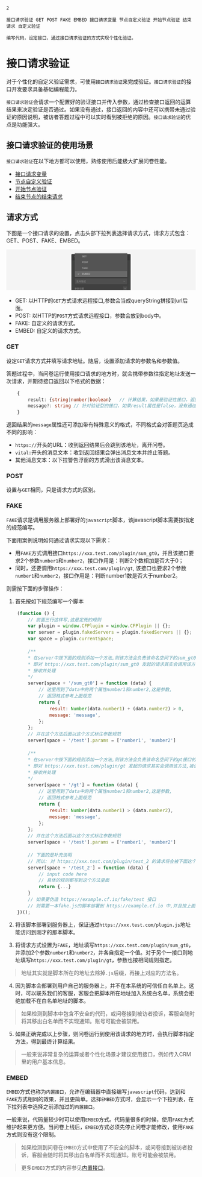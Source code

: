 ```index
2
```
```tag
接口请求验证 GET POST FAKE EMBED 接口请求变量 节点自定义验证 开始节点验证 结束请求 自定义验证
```
```summary
编写代码，设定接口，通过接口请求验证的方式实现个性化验证。
```
# 接口请求验证
对于个性化的自定义验证需求，可使用`接口请求验证`来完成验证。`接口请求验证`的接口开发要求具备基础编程能力。

`接口请求验证`会请求一个配置好的验证接口并传入参数，通过检查接口返回的运算结果来决定验证是否通过。如果没有通过，接口返回的内容中还可以携带未通过验证的原因说明，被访者答题过程中可以实时看到被拒绝的原因。`接口请求验证`的优点是功能强大。

## 接口请求验证的使用场景
`接口请求验证`在以下地方都可以使用，熟练使用后能极大扩展问卷性能。
+ [接口请求变量](../16variable/06requestVariable.md)
+ [节点自定义验证](../14customValidation/01customValidation.md)
+ [开始节点验证](../10nodes/otherNodes/01start.md)
+ [结束节点的结束请求](../10nodes/questionnaireNodes/17end.md)

## 请求方式
下图是一个接口请求的设置，点击头部下拉列表选择请求方式，请求方式包含：GET、POST、FAKE、EMBED。

<img src='./assets/02requestValidation/menu.png'>

+ GET: 以HTTP的`GET`方式请求远程接口,参数会当成queryString拼接到url后面。
+ POST: 以HTTP的`POST`方式请求远程接口，参数会放到body中。
+ FAKE: 自定义的请求方式。
+ EMBED: 自定义的请求方式。

### GET
  设定`GET`请求方式并填写请求地址。随后，设置添加请求的参数名和参数值。

  答题过程中，当问卷运行使用接口请求的地方时，就会携带参数往指定地址发送一次请求，并期待接口返回以下格式的数据：

```typescript
    {
        result: {string|number|boolean}   // 计算结果，如果是验证性接口，返回false代表验证失败，返回true代表验证成功，非验证性的接口返回数值或字符转作为计算结果
        message?: string // 针对验证型的接口，如果result属性是false，没有通过验证，这时应该通过message属性携带一个验证失败的消息，
    }
```

  返回结果的`message`属性还可添加带有特殊意义的格式，不同格式会对答题页造成不同的影响：
  + `https://`开头的URL：收到返回结果后会跳到该地址，离开问卷。
  + `vital:`开头的消息文本：收到返回结果会弹出消息文本并终止答题。
 + 其他消息文本：以下拉警告浮窗的方式滑出该消息文本。

### POST
设置与`GET`相同，只是请求方式的区别。

### FAKE

`FAKE`请求是调用服务器上部署好的`javascript`脚本，该javascript脚本需要按指定的规范编写。

下面用案例说明如何通过请求实现以下需求：

+ 用`FAKE`方式调用接口`https://xxx.test.com/plugin/sum_gt0`，并且该接口要求2个参数`number1`和`number2`，接口作用是：判断2个数相加是否大于0；
+ 同时，还要调用`https://xxx.test.com/plugin/gt`, 该接口也要求2个参数`number1`和`number2`，接口作用是：判断number1数是否大于number2。

则需按下面的步骤操作：

1. 首先按如下规范编写一个脚本
```javascript
    (function () {
        // 前面三行这样写,这是定死的规则
        var plugin = window.CFPlugin = window.CFPlugin || {};
        var server = plugin.fakedServers = plugin.fakedServers || {};
        var space = plugin.currentSpace;

        /**
        * 在server中按下面的规则添加一个方法,则该方法会负责该命名空间下的sum_gt0接口的请求
        * 即对 https://xxx.test.com/plugin/sum_gt0 发起的请求其实会调用该方法,被该方法
        * 接收并处理
        */
        server[space + '/sum_gt0'] = function (data) {
            // 这里用到了data中的两个属性number1和number2,这是参数,
            // 返回格式参考上面规范
            return {
                result: Number(data.number1) + (data.number2) > 0,
                message: 'message',
            };
        };
        // 并在这个方法后面以这个方式标注参数规范
        server[space + '/test'].params = ['number1', 'number2']

        /**
        * 在server中按下面的规则添加一个方法,则该方法会负责该命名空间下的gt接口的请求
        * 即对 https://xxx.test.com/plugin/gt 发起的请求其实会调用该方法,被该方法
        * 接收并处理
        */
        server[space + '/gt'] = function (data) {
            // 这里用到了data中的两个属性number1和number2,这是参数,
            // 返回格式参考上面规范
            return {
                result: Number(data.number1) > (data.number2),
                message: 'message',
            };
        };
        // 并在这个方法后面以这个方式标注参数规范
        server[space + '/test'].params = ['number1', 'number2']

        // 下面的是补充说明
        // 所以: 对 https://xxx.test.com/plugin/test_2 的请求将会被下面这个方法处理掉
        server[space + '/test_2'] = function (data) {
            // input code here
            // 具体的规则都写到这个方法里面
            return {...}
        }
        // 如果要伪造 https://example.cf.io/fake/test 接口
        // 则需要一本fake.js的脚本部署到 https://example.cf.io 中,并且按上面的格式编写,有一个'test'方法即可
    })();
```

2. 将该脚本部署到服务器上，保证通过`https://xxx.test.com/plugin.js`地址能访问到刚才的那本脚本。

3. 将请求方式设置为`FAKE`，地址填写`https://xxx.test.com/plugin/sum_gt0`，并添加2个参数`number1`和`number2`，并各自指定一个值。对于另个一接口则地址填写`https://xxx.test.com/plugin/gt`，参数也按相同规则指定。
> 地址其实就是脚本所在的地址去除掉`.js`后缀，再接上对应的方法名。

4. 因为脚本会部署到用户自己的服务器上，并不在本系统的可信任白名单上。这时，可以联系我们的客服，客服会把脚本所在地址加入系统白名单，系统会拒绝加载不在白名单地址的脚本。
> 如果检测到脚本中包含不安全的代码，或问卷接到被访者投诉，客服会随时将其移出白名单而不实现通知。账号可能会被禁用。

5. 如果正确完成以上步骤，则问卷运行到使用该请求的地方时，会执行脚本指定方法，得到最终计算结果。 
> 一般来说非常复杂的运算或者个性化场景才建议使用接口，例如传入CRM里的用户基本信息。

### EMBED

`EMBED`方式也称为`内置接口`，允许在编辑器中直接编写`javascript`代码，达到和`FAKE`方式相同的效果，并且更简单。选择`EMBED`方式时，会显示一个下拉列表，在下拉列表中选择之前添加过的`内置接口`。

一般来说，代码量较少时可以使用`EMBED`方式。代码量很多的时候，使用`FAKE`方式维护起来更方便。当问卷上线后，`EMBED`方式必须先停止问卷才能修改，使用`FAKE`方式则没有这个限制。

> 如果检测到问卷在`EMBED`方式中使用了不安全的脚本，或问卷接到被访者投诉，客服会随时将其移出白名单而不实现通知。账号可能会被禁用。

> 更多`EMBED`方式的内容参见[内置接口](../15advancedOptionSetting/03embed-api.md)。

